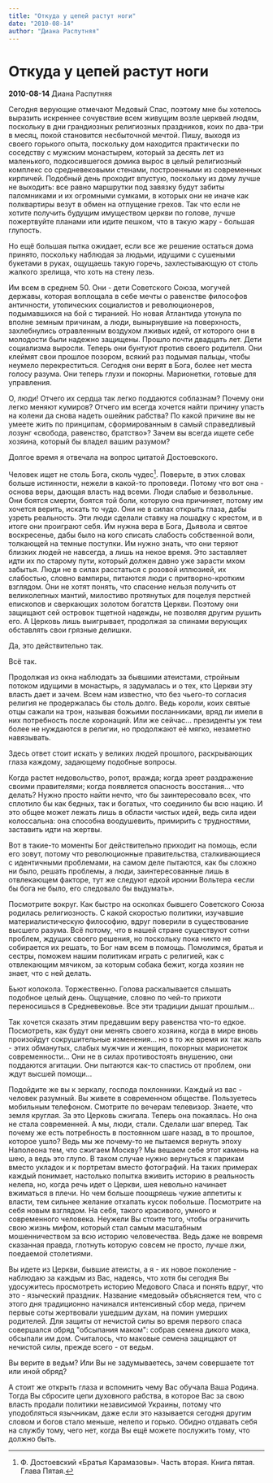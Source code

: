 ```yaml
---
title: "Откуда у цепей растут ноги"
date: "2010-08-14"
author: "Диана Распутняя"
---
```


# Откуда у цепей растут ноги

**2010-08-14** Диана Распутняя

Сегодня верующие отмечают Медовый Спас, поэтому мне бы хотелось выразить искреннее сочувствие всем живущим возле церквей людям, поскольку в дни грандиозных религиозных праздников, коих по два-три в месяц, покой становится несбыточной мечтой. Пишу, выходя из своего горького опыта, поскольку дом находится практически по соседству с мужским монастырем, который за десять лет из маленького, подкосившегося домика вырос в целый религиозный комплекс со средневековыми стенами, построенными из современных кирпичей. Подобный день проходит впустую, поскольку из дому лучше не выходить: все равно маршрутки под завязку будут забиты паломниками и их огромными сумками, в которых они не иначе как полквартиры везут в обмен на отпущение грехов. Так что если не хотите получить будущим имуществом церкви по голове, лучше пожертвуйте планами или идите пешком, что в такую жару - большая глупость.

Но ещё большая пытка ожидает, если все же решение остаться дома принято, поскольку наблюдая за людьми, идущими с сушеными букетами в руках, ощущаешь такую горечь, захлестывающую от столь жалкого зрелища, что хоть на стену лезь.

Им всем в среднем 50. Они - дети Советского Союза, могучей державы, которая воплощала в себе мечты о равенстве философов античности, утопических социалистов и революционеров, подымавшихся на бой с тиранией. Но новая Атлантида утонула по вполне земным причинам, а люди, вынырнувшие на поверхность, захлебнулись отравленным воздухом лживых идей, от которого они в молодости были надежно защищены. Прошло почти двадцать лет. Дети социализма выросли. Теперь они бунтуют против своего родителя. Они клеймят свои прошлое позором, всякий раз подымая пальцы, чтобы неумело перекреститься. Сегодня они верят в Бога, более нет места голосу разума. Они теперь глухи и покорны. Марионетки, готовые для управления.

О, люди! Отчего их сердца так легко поддаются соблазнам? Почему они легко меняют кумиров? Отчего им всегда хочется найти причину упасть на колени да снова надеть ошейник рабства? По какой причине вы не умеете жить по принципам, сформированным в самый справедливый лозунг «свобода, равенство, братство»? Зачем вы всегда ищете себе хозяина, который бы владел вашим разумом?

Долгое время я отвечала на вопрос цитатой Достоевского.

Человек ищет не столь Бога, сколь чудес[^1]. Поверьте, в этих словах больше истинности, нежели в какой-то проповеди. Потому что вот она - основа веры, дающая власть над всеми. Люди слабые и безвольные. Они боятся смерти, боятся той боли, которую она причиняет, потому им хочется верить, искать то чудо. Они не в силах открыть глаза, дабы узреть реальность. Эти люди сделали ставку на лошадку с крестом, и в итоге они проиграют себя. Им нужна вера в Бога, Дьявола и святое воскресенье, дабы было на кого списать слабость собственной воли, толкающей на темные поступки. Им нужно знать, что они теряют близких людей не навсегда, а лишь на некое время. Это заставляет идти их по старому пути, который должен давно уже зарасти мхом забытья. Люди не в силах расстаться с розовой иллюзией, их слабостью, словно вампиры, питаются люди с притворно-кротким взглядом. Они не хотят понять, что спасение нельзя получить от великолепных мантий, милостиво протянутых для поцелуя перстней епископов и сверкающих золотом богатств Церкви. Поэтому они защищают сей островок тщетной надежды, не позволяя другим рушить его. А Церковь лишь выигрывает, продолжая за спинами верующих обставлять свои грязные делишки.

Да, это действительно так.

Всё так.

Продолжая из окна наблюдать за бывшими атеистами, стройным потоком идущими в монастырь, я задумалась и о тех, кто Церкви эту власть дает и зачем. Всем нам известно, что без чьего-то согласия религия не продержалась бы столь долго. Ведь короли, коих святые отцы сажали на трон, называя божьими посланниками, вряд ли имели в них потребность после коронаций. Или же сейчас... президенты уж тем более не нуждаются в религии, но продолжают её мягко, незаметно навязывать.

Здесь ответ стоит искать у великих людей прошлого, раскрывающих глаза каждому, задающему подобные вопросы.

Когда растет недовольство, ропот, вражда; когда зреет раздражение своими правителями; когда появляется опасность восстания... что делать? Нужно просто найти нечто, что бы заинтересовало всех, что сплотило бы как бедных, так и богатых, что соединило бы всю нацию. И это общее может лежать лишь в области чистых идей, ведь сила идеи колоссальна: она способна воодушевить, примирить с трудностями, заставить идти на жертвы.

Вот в такие-то моменты Бог действительно приходит на помощь, если его зовут, потому что революционные правительства, сталкивающиеся с идентичными проблемами, на самом деле пытаются, как бы сложно ни было, решать проблемы, а люди, заинтересованные лишь в отвлекающем факторе, тут же следуют едкой иронии Вольтера «если бы бога не было, его следовало бы выдумать».

Посмотрите вокруг. Как быстро на осколках бывшего Советского Союза родилась религиозность. С какой скоростью политики, изучавшие материалистическую философию, вдруг поверили в существование высшего разума. Всё потому, что в нашей стране существуют сотни проблем, ждущих своего решения, но поскольку пока никто не собирается их решать, то Бог нам всем в помощь. Помолимся, братья и сестры, поможем нашим политикам играть с религией, как с отвлекающим мячиком, за которым собака бежит, когда хозяин не знает, что с ней делать.

Бьют колокола. Торжественно. Голова раскалывается слышать подобное целый день. Ощущение, словно по чей-то прихоти переносишься в Средневековье. Все эти традиции дышат прошлым...

Так хочется сказать этим предавшим веру равенства что-то едкое. Посмотреть, как будут они менять своего хозяина, когда в мире вновь произойдут сокрушительные изменения... но в то же время их так жаль - этих обманутых, слабых мужчин и женщин, покорных марионеток современности... Они не в силах противостоять внушению, они поддаются агитации. Они пытаются как-то спастись от проблем, они ждут высшей помощи...

Подойдите же вы к зеркалу, господа поклонники. Каждый из вас - человек разумный. Вы живете в современном обществе. Пользуетесь мобильным телефоном. Смотрите по вечерам телевизор. Знаете, что земля круглая. За это Церковь сжигала. Теперь она покаялась. Но она не стала современней. А мы, люди, стали. Сделали шаг вперед. Так почему же есть потребность в постоянном шаге назад, в то прошлое, которое ушло? Ведь мы же почему-то не пытаемся вернуть эпоху Наполеона тем, что сжигаем Москву? Мы вешаем себе этот камень на шею, а ведь это глупо. В таком случае нужно вернуться к парикам вместо укладок и к портретам вместо фотографий. На таких примерах каждый понимает, настолько попытка вживить историю в реальность нелепа, но, когда речь идет о Церкви, шея невольно начинает вжиматься в плечи. Но чем больше поощряешь чужие аппетиты к власти, тем сильнее желание отхапать кусок побольше. Посмотрите на себя новым взглядом. На себя, такого красивого, умного и современного человека. Неужели Вы стоите того, чтобы ограничить свою жизнь мифом, который стал самым масштабным мошенничеством за всю историю человечества. Ведь даже не вовремя сказанная правда, глотнуть которую совсем не просто, лучше лжи, поедаемой столетиями.

Вы идете из Церкви, бывшие атеисты, а я - их новое поколение - наблюдаю за каждым из Вас, надеясь, что хотя бы сегодня Вы удосужитесь просмотреть историю Медового Спаса и понять вдруг, что это - языческий праздник. Название «медовый» объясняется тем, что с этого дня традиционно начинался интенсивный сбор меда, причем первые соты жертвовали ушедшим духам, на помин умерших родителей. Для защиты от нечистой силы во время первого спаса совершался обряд "обсыпания маком": собрав семена дикого мака, обсыпали им дом. Считалось, что маковые семена защищают от нечистой силы, прежде всего - от ведьм.

Вы верите в ведьм? Или Вы не задумываетесь, зачем совершаете тот или иной обряд?

А стоит же открыть глаза и вспомнить чему Вас обучала Ваша Родина. Тогда Вы сбросите цепи духовного рабства, в которое Вас за свою власть продали политики независимой Украины, потому что уподобляться язычникам, даже если это называется сегодня другим словом и богов стало меньше, нелепо и горько. Обидно отдавать себя на службу тому, чего нет, когда Вы ещё можете послужить тому, что должно быть.

[^1]: Ф. Достоевский «Братья Карамазовы». Часть вторая. Книга пятая. Глава Пятая.